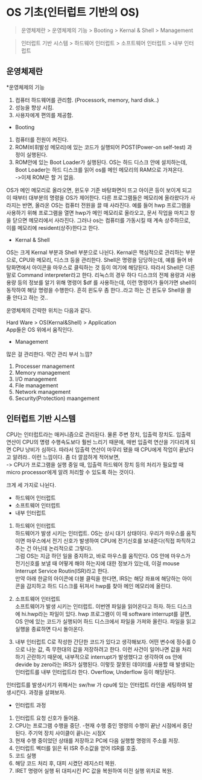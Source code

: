# OS 기초(인터럽트 기반의 OS)


> 운영체제란
>     > 운영체제의 기능
>     > Booting
>     > Kernal & Shell
>     > Management

> 인터럽트 기반 시스템
>     > 하드웨어 인터럽트
>     > 소프트웨어 인터럽트
>     > 내부 인터럽트
> 


## 운영체제란

*운영체제의 기능

1. 컴퓨터 하드웨어를 관리함. (Processork, memory, hard disk..)
2. 성능을 향상 시킴.
3. 사용자에게 편의를 제공함. 

* Booting

1. 컴퓨터를 전원이 켜진다.
2. ROM(비휘발성 메모리)에 있는 코드가 실행되어 POST(Power-on self-test) 과정이 실행된다.
3. ROM안에 있는 Boot Loader가 실행된다. OS는 하드 디스크 안에 설치하는데, Boot Loader는 하드 디스크를 읽어 os를 메인 메모리의 RAM으로 가져온다.  
->이제 ROM은 할 거 없음.  

OS가 메인 메모리로 올라오면, 윈도우 기준 바탕화면이 뜨고 아이콘 등이 보이게 되고 이 때부터 대부분의 명령을 OS가 제어한다.
다른 프로그램들은 메모리에 올라왔다가 사라지는 반면, 올라온 OS는 컴퓨터 전원을 끌 때 사라진다. 예를 들어 hwp 프로그램을 사용하기 위해 프로그램을 열면
hwp가 메인 메모리로 올라오고, 문서 작업을 마치고 창을 닫으면 메모리에서 사라진다. 그러나 os는 컴퓨터를 가동시킬 때 계속 상주하므로, 이를 메모리에 resident(상주)한다고 한다.

* Kernal & Shell

OS는 크게 Kernal 부분과 Shell 부분으로 나뉜다. Kernal은 핵심적으로 관리하는 부분으로, CPU와 메모리, 디스크 등을 관리한다. 
Shell은 명령을 담당하는데, 예를 들어 바탕화면에서 아이콘을 마우스로 클릭하는 것 등이 여기에 해당된다. 따라서 Shell은 다른 말로 Command interpreter라고 한다.
리눅스의 경우 하다 디스크의 전체 용량과 사용 용량 등의 정보를 알기 위해 명령어 $df 를 사용하는데, 이런 명령어가 들어가면 shell이 동작하여 해당 명령을 수행한다.
흔히 윈도우 좀 한다..라고 하는 건 윈도우 Shell을 쓸 줄 안다고 하는 것..

운영체제의 간략한 위치는 다음과 같다. 

Hard Ware > OS(Kernal&Shell) > Application  
App들은 OS 위에서 움직인다.  

* Management

많은 걸 관리한다. 약간 관리 부서 느낌?  
1. Processer management
2. Memory management
3. I/O management
4. File management
5. Network management
6. Security(Protection) maangement

## 인터럽트 기반 시스템

CPU는 인터럽트라는 매커니즘으로 관리된다. 물론 주변 장치, 입출력 장치도. 입출력 연산이 CPU의 명령 수행속도보다 훨씬 느리기 때문에, 매번 입출력 연산을 기다리게 되면
CPU 낭비가 심하다.  따라서 입출력 연산이 마무리 됐을 때 CPU에게 작업이 끝났다고 알려라.. 이런 느낌이다. 
좀 더 깔끔하게 적어보면,  
-> CPU가 프로그램을 실행 중일 때, 입출력 하드웨어 장치 등의 처리가 필요할 때 micro processor에게 알려 처리할 수 있도록 하는 것이다.

크게 세 가지로 나뉜다.

* 하드웨어 인터럽트
* 소프트웨어 인터럽트
* 내부 인터럽트

1. 하드웨어 인터럽트  
하드웨어가 발생 시키는 인터럽트. OS는 상시 대기 상태이다. 우리가 마우스를 움직이면 마우스에서 전기 신호가 발생하여 CPU에 전기신호를 보내준다(직접 파직하고 주는 건 아닌데 논리적으로 그렇다).  
그럼 OS는 지금 하던 일을 중지하고, 바로 마우스를 움직인다. OS 안에 마우스가 전기신호를 보낼 때 어떻게 해야 하는지에 대한 정보가 있는데, 이걸 mouse Interrupt Service Routin(ISR)라고 한다.  
만약 아래 한글의 아이콘에 더블 클릭을 한다면, IRS는 해당 좌표에 해당하는 아이콘을 감지하고 하드 디스크를 뒤져서 hwp를 찾아 메인 메모리에 올린다. 

2. 소프트웨어 인터럽트  
소프트웨어가 발생 시키는 인터럽트. 이번엔 파일을 읽어온다고 하자. 하드 디스크에 hi.hwp라는 파일이 있다. hwp 프로그램이 이 때 software interrupt를 걸면, OS 안에 있는 코드가 실행되어 하드 디스크에서 파일을 가져와 올린다. 파일을 읽고 실행을 종료하면 다시 돌아온다. 

3. 내부 인터럽트
C로 작성한 간단한 코드가 있다고 생각해보자. 어떤 변수에 정수를 0으로 나눈 값, 즉 무한대의 값을 저장하려고 한다.   이런 사건이 일어나면 값을 처리하기 곤란하기 때문에, 내부적으로 interrupt가 발생했다고 생각하여 os 안에 devide by zero라는 IRS가 실행된다. 이렇듯 잘못된 데이터를 사용할 때 발생되는 인터럽트를 내부 인터럽트라 한다. Overflow, Underflow 등이 해당된다.

인터럽트를 발생시키기 위해서는 sw/hw 가 cpu에 있는 인터럽트 라인을 세팅하여 발생시킨다. 과정을 살펴보자.

* 인터럽트 과정  

1. 인터럽트 요청 신호가 들어옴.
2. CPU는 프로그램 수행을 중단.
-현재 수행 중인 명령의 수행이 끝난 시점에서 중단된다. 주기억 장치 사이클이 끝나는 시점X
3. 현재 수행 중이었던 상태를 저장하고 PC에 다음 실행할 명령의 주소를 저장. 
4. 인터럽트 벡터를 읽은 뒤 ISR 주소값을 얻어 ISR를 호출.
5. 코드 실행
6. 해당 코드 처리 후, 대피 시켰던 레지스터 복원.
7. IRET 명령어 실행 뒤 대피시킨 PC 값을 복원하여 이전 실행 위치로 복원.  





